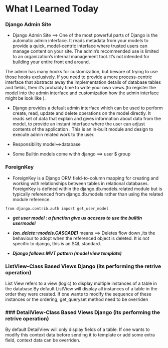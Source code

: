 # What I Learned Today

### Django Admin Site
- Django Admin Site ==> One of the most powerful parts of Django is the automatic admin interface. It reads metadata from your models to provide a quick, model-centric interface where trusted users can manage content on your site. The admin’s recommended use is limited to an organization’s internal management tool. It’s not intended for building your entire front end around.

The admin has many hooks for customization, but beware of trying to use those hooks exclusively. If you need to provide a more process-centric interface that abstracts away the implementation details of database tables and fields, then it’s probably time to write your own views.(to register the model into the admin interface and customization how the admin interface might be look like ). 


- Django provides a default admin interface which can be used to perform create, read, update and delete operations on the model directly. It reads set of data that explain and gives information about data from the model, to provide an instant interface where the user can adjust contents of the application . This is an in-built module and design to execute admin related work to the user.

- Responsibility model==>database

- Some Builtin models come withh django ==> user $ group

### ForeignKey
- ForeignKey is a Django ORM field-to-column mapping for creating and working with relationships between tables in relational databases. ForeignKey is defined within the django.db.models.related module but is typically referenced from django.db.models rather than using the related module reference.

`from django.contrib.auth import get_user_model`

- ***get user model : a function give us accsess to use the builtIn usermodel***

-  ***(on_delete=models.CASCADE)*** means ==> Deletes flow down ,its the behaviour to adopt when the referenced object is deleted. It is not specific to django, this is an SQL standard.

- ***Django follows MVT pattern (model view template)***

### ListView-Class Based Views Django (its performing the retrive operation)
List View refers to a view (logic) to display multiple instances of a table in the database.By default ListView will display all instances of a table in the order they were created.
If one wants to modify the sequence of these instances or the ordering, get_queryset method need to be overriden

### ### DetailView-Class Based Views Django (its performing the retrive operation)
By default DetailView will only display fields of a table. If one wants to modify this context data before sending it to template or add some extra field, context data can be overriden.




